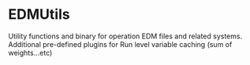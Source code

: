 # EDMUtils

Utility functions and binary for operation EDM files and related systems.
Additional pre-defined plugins for Run level variable caching (sum of weights...etc)
